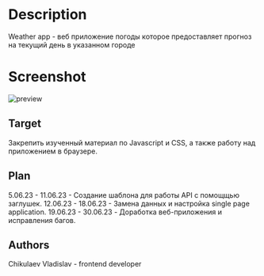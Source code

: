 # Description
Weather app - веб приложение погоды которое предоставляет прогноз на текущий день в указанном городе 
# Screenshot
![preview](https://github.com/M3RxL1N/weather_app/tree/main/images/preview.png)
## Target
Закрепить изученный материал по Javascript и CSS, а также работу над приложением в браузере.
## Plan
5.06.23 - 11.06.23 - Создание шаблона для работы API с помощщью заглушек.
12.06.23 - 18.06.23 - Замена данных и настройка single page application. 
19.06.23 - 30.06.23 - Доработка веб-приложения и исправления багов.
## Authors
Chikulaev Vladislav - frontend developer <br/>
